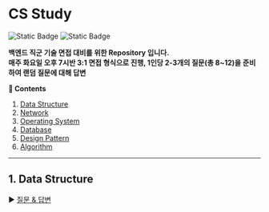 # CS Study

![Static Badge](https://img.shields.io/badge/since-2023.06.29-%2391a3e5?style=flat-square) ![Static Badge](https://img.shields.io/badge/author-hosung%2C_jongho%2C_jiyeon%2C_sanguk-%23d396db?style=flat-square)

**백엔드 직군 기술 면접 대비를 위한 Repository 입니다.</br>
매주 화요일 오후 7시반 3:1 면접 형식으로 진행, 1인당 2-3개의 질문(총 8~12)을 준비하여 랜덤 질문에 대해 답변**

**:book: Contents**
1. [Data Structure](#1-data-structure)
2. [Network](#2-network)
3. [Operating System](#3-operating-system)
4. [Database](#4-database)
5. [Design Pattern](#5-design-pattern)
6. [Algorithm](#6-algorithm)
---

## 1. Data Structure
:arrow_forward: [질문 & 답변](/DataStructure/Questions.md)
